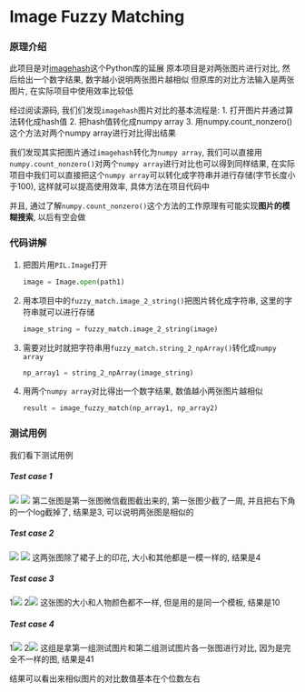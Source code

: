 # Image Fuzzy Matching    

### 原理介绍 
此项目是对[imagehash](https://github.com/JohannesBuchner/imagehash)这个Python库的延展
原本项目是对两张图片进行对比, 然后给出一个数字结果, 数字越小说明两张图片越相似
但原库的对比方法输入是两张图片, 在实际项目中使用效率比较低

经过阅读源码, 我们们发现`imagehash`图片对比的基本流程是:
	1. 打开图片并通过算法转化成hash值
	2. 把hash值转化成numpy array
	3. 用numpy.count_nonzero()这个方法对两个numpy array进行对比得出结果

我们发现其实把图片通过`imagehash`转化为`numpy array`, 我们可以直接用`numpy.count_nonzero()`对两个`numpy array`进行对比也可以得到同样结果, 在实际项目中我们可以直接把这个`numpy array`可以转化成字符串并进行存储(字节长度小于100), 这样就可以提高使用效率, 具体方法在项目代码中

并且, 通过了解`numpy.count_nonzero()`这个方法的工作原理有可能实现**图片的模糊搜索**, 以后有空会做

### 代码讲解 
1. 把图片用`PIL.Image`打开
	```python
	image = Image.open(path1)
	```
2. 用本项目中的`fuzzy_match.image_2_string()`把图片转化成字符串, 这里的字符串就可以进行存储
    ```python
    image_string = fuzzy_match.image_2_string(image)
    ```
3. 需要对比时就把字符串用`fuzzy_match.string_2_npArray()`转化成`numpy array`
    ```python
    np_array1 = string_2_npArray(image_string)
    ```
4. 用两个`numpy array`对比得出一个数字结果, 数值越小两张图片越相似
    ```python
    result = image_fuzzy_match(np_array1, np_array2)
    ```

### 测试用例 
我们看下测试用例

##### Test case 1  
![](images/set1_a.png)
![](/images/set1_b.png)
第二张图是第一张图微信截图截出来的, 第一张图少截了一周, 并且把右下角的一个log截掉了, 结果是3, 可以说明两张图是相似的

##### Test case 2   
![](images/set2_a.png)
![](images/set2_b.png)
这两张图除了裙子上的印花, 大小和其他都是一模一样的, 结果是4

##### Test case 3   
1![](images/set3_a.png)
2![](images/set3_b.png)
这张图的大小和人物颜色都不一样, 但是用的是同一个模板, 结果是10

##### Test case 4   
1![](images/set1_a.png)
2![](images/set2_a.png)
这组是拿第一组测试图片和第二组测试图片各一张图进行对比, 因为是完全不一样的图, 结果是41

结果可以看出来相似图片的对比数值基本在个位数左右